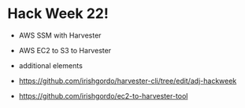 # Hack Week 22!

- AWS SSM with Harvester
- AWS EC2 to S3 to Harvester
- additional elements

- https://github.com/irishgordo/harvester-cli/tree/edit/adj-hackweek
- https://github.com/irishgordo/ec2-to-harvester-tool
